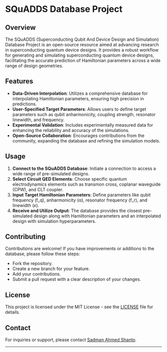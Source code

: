 # SQuADDS Database Project

## Overview
The SQuADDS (Superconducting Qubit And Device Design and Simulation) Database Project is an open-source resource aimed at advancing research in superconducting quantum device designs. It provides a robust workflow for generating and simulating superconducting quantum device designs, facilitating the accurate prediction of Hamiltonian parameters across a wide range of design geometries.

## Features
- **Data-Driven Interpolation**: Utilizes a comprehensive database for interpolating Hamiltonian parameters, ensuring high precision in predictions.
- **User-Specified Target Parameters**: Allows users to define target parameters such as qubit anharmonicity, coupling strength, resonator linewidth, and frequency.
- **Experimental Validation**: Includes experimentally measured data for enhancing the reliability and accuracy of the simulations.
- **Open-Source Collaboration**: Encourages contributions from the community, expanding the database and refining the simulation models.

## Usage
1. **Connect to the SQuADDS Database**: Initiate a connection to access a wide range of pre-simulated designs.
2. **Select Circuit QED Elements**: Choose specific quantum electrodynamics elements such as transmon cross, coplanar waveguide (CPW), and CLT coupler.
3. **Input Target Hamiltonian Parameters**: Define parameters like qubit frequency (f_q), anharmonicity (α), resonator frequency (f_r), and linewidth (κ).
4. **Receive and Utilize Output**: The database provides the closest pre-simulated design along with Hamiltonian parameters and an interpolated design with simulation hyperparameters.

## Contributing
Contributions are welcome! If you have improvements or additions to the database, please follow these steps:
- Fork the repository.
- Create a new branch for your feature.
- Add your contributions.
- Submit a pull request with a clear description of your changes.

## License

This project is licensed under the MIT License - see the [LICENSE](LICENSE) file for details.


## Contact
For inquiries or support, please contact [Sadman Ahmed Shanto](mailto:shanto@usc.edu).

---
